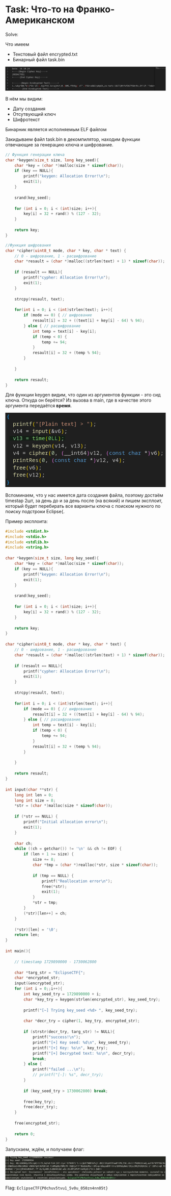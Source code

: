 # Task: Что-то на Франко-Американском

Solve:

Что имеем
- Текстовый файл encrypted.txt
- Бинарный файл task.bin

![](assets/encrypted.png)

В нём мы видим:
- Дату создания
- Отсутвующий ключ
- Шифротекст

Бинарник является исполняемым ELF файлом

Закидываем файл task.bin в декомпилятор, находим функции отвечающие за генерацию ключа и шифрование.

```C
// Функция генерации ключа
char *keygen(size_t size, long key_seed){
	char *key = (char *)malloc(size * sizeof(char));
	if (key == NULL){
		printf("keygen: Allocation Error!\n");
		exit(1);
	}

	srand(key_seed);

	for (int i = 0; i < (int)size; i++){
		key[i] = 32 + rand() % (127 - 32);
	}

	return key;
}
```

```C
//Функция шифрования
char *cipher(uint8_t mode, char * key, char * text) {
	// 0 - шифрование, 1 - расшифрование 
	char *resault = (char *)malloc((strlen(text) + 1) * sizeof(char));

	if (resault == NULL){
		printf("cypher: Allocation Error!\n");
		exit(1);
	}

	strcpy(resault, text);

	for(int i = 0; i < (int)strlen(text); i++){
        if (mode == 0) { // шифрование
            resault[i] = 32 + ((text[i] + key[i] - 64) % 94);
        } else { // расшифрование
            int temp = text[i] - key[i];
            if (temp < 0) {
                temp += 94;
            }
            resault[i] = 32 + (temp % 94);
        }
        
    }

	return resault;	
}
```

Для функции keygen видим, что один из аргументов функции - это сид ключа. Откуда он берётся? Из вызова в main, где в качестве этого аргумента передаётся **время**.

![](assets/time_call.png)

Вспоминаем, что у нас имеется дата создания файла, поэтому достаём timestap 2шт, за день до и за день после (на всякий) и пишем эксплоит, который будет перебирать все варианты ключа с поиском нужного по поиску подстроки Eclipse{.

Пример эксплоита:
```C
#include <stdint.h>
#include <stdio.h>
#include <stdlib.h>
#include <string.h>

char *keygen(size_t size, long key_seed){
	char *key = (char *)malloc(size * sizeof(char));
	if (key == NULL){
		printf("keygen: Allocation Error!\n");
		exit(1);
	}

	srand(key_seed);

	for (int i = 0; i < (int)size; i++){
		key[i] = 32 + rand() % (127 - 32);
	}

	return key;
}

char *cipher(uint8_t mode, char * key, char * text) {
	// 0 - шифрование, 1 - расшифрование 
	char *resault = (char *)malloc((strlen(text) + 1) * sizeof(char));

	if (resault == NULL){
		printf("cypher: Allocation Error!\n");
		exit(1);
	}

	strcpy(resault, text);

	for(int i = 0; i < (int)strlen(text); i++){
        if (mode == 0) { // шифрование
            resault[i] = 32 + ((text[i] + key[i] - 64) % 94);
        } else { // расшифрование
            int temp = text[i] - key[i];
            if (temp < 0) {
                temp += 94;
            }
            resault[i] = 32 + (temp % 94);
        }
        
    }

	return resault;	
}

int input(char **str) {
    long int len = 0;
    long int size = 8;
    *str = (char *)malloc(size * sizeof(char));

    if (*str == NULL) {
        printf("Initial allocation error\n");
        exit(1);
    }

    char ch;
    while ((ch = getchar()) != '\n' && ch != EOF) {
        if (len + 1 >= size) {
            size += 8;
            char *tmp = (char *)realloc(*str, size * sizeof(char));

            if (tmp == NULL) {
                printf("Reallocation error\n");
                free(*str);
                exit(1);
            }
            *str = tmp;
        }
        (*str)[len++] = ch;
    }

    (*str)[len] = '\0';
    return len;
}

int main(){

	// timestamp 1729890000 - 1730062800

	char *targ_str = "EclipseCTF{";
	char *encrypted_str;
	input(&encrypted_str);
	for (int i = 0;;i++){
		int key_seed_try = 1729890000 + i;
		char *key_try = keygen(strlen(encrypted_str), key_seed_try);

		printf("[~] Trying key_seed <%d> ", key_seed_try);

		char *decr_try = cipher(1, key_try, encrypted_str);

		if (strstr(decr_try, targ_str) != NULL){
			printf("success!\n");
			printf("[+] Key seed: %d\n", key_seed_try);
			printf("[+] Key: %s\n", key_try);
			printf("[+] Decrypted text: %s\n", decr_try);
			break;
		} else {
			printf("failed ...\n");
			// printf("[-]: %s", decr_try);
		}
		
		if (key_seed_try > 1730062800) break;

		free(key_try);
		free(decr_try);
	}
	
	free(encrypted_str);

    return 0;
}
```

Запускаем, ждём, и получаем флаг:

![](assets/flag.png)

Flag: `EclipseCTF{P0chuv5tvu1_5v0u_050zn4nn05t}`